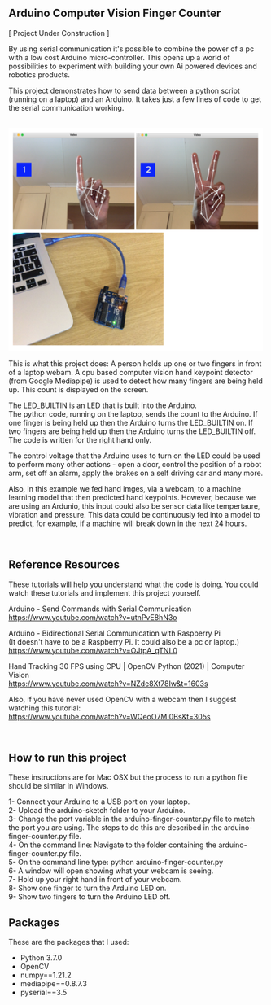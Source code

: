## Arduino Computer Vision Finger Counter

[ Project Under Construction ]

By using serial communication it's possible to combine the power of a pc with a low cost Arduino micro-controller. This opens up a world of possibilities to experiment with building your own Ai powered devices and robotics products.

This project demonstrates how to send data between a python script (running on a laptop) and an Arduino. It takes just a few lines of code to get the serial communication working.

<br>
<img src="https://github.com/vbookshelf/Arduino-Computer-Vision-Finger-Counter/blob/main/images/project-images.png" width="500"></img>
<br>

This is what this project does: A person holds up one or two fingers in front of a laptop webam. A cpu based computer vision hand keypoint detector (from Google  Mediapipe) is used to detect how many fingers are being held up. This count is displayed on the screen. 

The LED_BUILTIN is an LED that is built into the Arduino.<br>
The python code, running on the laptop, sends the count to the Arduino. If one finger is being held up then the Arduino turns the LED_BUILTIN on. If two fingers are being held up then the Arduino turns the LED_BUILTIN off. The code is written for the right hand only. 

The control voltage that the Arduino uses to turn on the LED could be used to perform many other actions - open a door, control the position of a robot arm, set off an alarm, apply the brakes on a self driving car and many more.

Also, in this example we fed hand imges, via a webcam, to a machine learning model that then predicted hand keypoints. However, because we are using an Ardunio, this input could also be sensor data like tempertaure, vibration and pressure. This data could be continuously fed into a model to predict, for example, if a machine will break down in the next 24 hours.

<br>

## Reference Resources

These tutorials will help you understand what 
the code is doing. You could watch these tutorials and implement this project yourself.

Arduino - Send Commands with Serial Communication<br>
https://www.youtube.com/watch?v=utnPvE8hN3o

Arduino - Bidirectional Serial Communication with Raspberry Pi<br>
(It doesn't have to be a Raspberry Pi. It could also be a pc or laptop.)<br>
https://www.youtube.com/watch?v=OJtpA_qTNL0

Hand Tracking 30 FPS using CPU | OpenCV Python (2021) | Computer Vision<br>
https://www.youtube.com/watch?v=NZde8Xt78Iw&t=1603s

Also, if you have never used OpenCV with a webcam then I suggest watching
this tutorial:<br>
https://www.youtube.com/watch?v=WQeoO7MI0Bs&t=305s


<br>

## How to run this project 

These instructions are for Mac OSX but the process to run a python file should be similar in Windows.

1- Connect your Arduino to a USB port on your laptop.<br>
2- Upload the arduino-sketch folder to your Arduino.<br>
3- Change the port variable in the arduino-finger-counter.py file to match the port you are using. The steps to do this are described in the arduino-finger-counter.py file.<br>
4- On the command line: Navigate to the folder containing the arduino-finger-counter.py file.<br>
5- On the command line type: python arduino-finger-counter.py<br>
6- A window will open showing what your webcam is seeing.<br>
7- Hold up your right hand in front of your webcam.<br>
8- Show one finger to turn the Arduino LED on.<br>
9- Show two fingers to turn the Arduino LED off.

## Packages

These are the packages that I used:

- Python 3.7.0
- OpenCV
- numpy==1.21.2
- mediapipe==0.8.7.3
- pyserial==3.5

